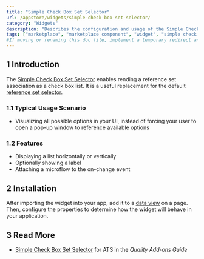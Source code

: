 ```yaml
---
title: "Simple Check Box Set Selector"
url: /appstore/widgets/simple-check-box-set-selector/
category: "Widgets"
description: "Describes the configuration and usage of the Simple Check Box Set Selector widget, which is available in the Mendix Marketplace."
tags: ["marketplace", "marketplace component", "widget", "simple check box set selector", "check box", "platform support"]
#If moving or renaming this doc file, implement a temporary redirect and let the respective team know they should update the URL in the product. See Mapping to Products for more details.
---
```


## 1 Introduction

The [Simple Check Box Set Selector](https://marketplace.mendix.com/link/component/2349/) enables rending a reference set association as a check box list. It is a useful replacement for the default [reference set selector](/refguide/reference-set-selector).

### 1.1 Typical Usage Scenario

* Visualizing all possible options in your UI, instead of forcing your user to open a pop-up window to reference available options

### 1.2 Features

* Displaying a list horizontally or vertically
* Optionally showing a label
* Attaching a microflow to the on-change event

## 2 Installation

After importing the widget into your app, add it to a [data view](/refguide/data-view) on a page. Then, configure the properties to determine how the widget will behave in your application.

## 3 Read More

* [Simple Check Box Set Selector](/addons/ats-addon/rg-one-simple-checkbox-set-selector) for ATS in the *Quality Add-ons Guide*






